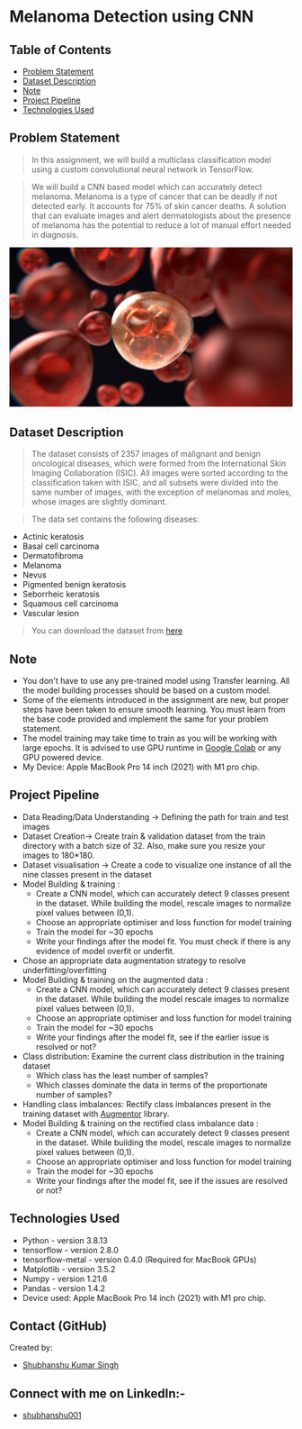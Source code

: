 # Melanoma Detection using CNN

## Table of Contents
* [Problem Statement](#problem-statement)
* [Dataset Description](#dataset-description)
* [Note](#note)
* [Project Pipeline](#project-pipeline)
* [Technologies Used](#technologies-used)

## Problem Statement
> In this assignment, we will build a multiclass classification model using a custom convolutional neural network in TensorFlow. 
 
> We will build a CNN based model which can accurately detect melanoma. Melanoma is a type of cancer that can be deadly if not detected early. It accounts for 75% of skin cancer deaths. A solution that can evaluate images and alert dermatologists about the presence of melanoma has the potential to reduce a lot of manual effort needed in diagnosis.

![cells_image](./images/cells_pic.jpg)

## Dataset Description
> The dataset consists of 2357 images of malignant and benign oncological diseases, which were formed from the International Skin Imaging Collaboration (ISIC). All images were sorted according to the classification taken with ISIC, and all subsets were divided into the same number of images, with the exception of melanomas and moles, whose images are slightly dominant.

> The data set contains the following diseases:
- Actinic keratosis
- Basal cell carcinoma
- Dermatofibroma
- Melanoma
- Nevus
- Pigmented benign keratosis
- Seborrheic keratosis
- Squamous cell carcinoma
- Vascular lesion
> You can download the dataset from [here](https://drive.google.com/file/d/1xLfSQUGDl8ezNNbUkpuHOYvSpTyxVhCs/view)

## Note
- You don't have to use any pre-trained model using Transfer learning. All the model building processes should be based on a custom model.
- Some of the elements introduced in the assignment are new, but proper steps have been taken to ensure smooth learning. You must learn from the base code provided and implement the same for your problem statement.
- The model training may take time to train as you will be working with large epochs. It is advised to use GPU runtime in [Google Colab](https://colab.research.google.com) or any GPU powered device.
- My Device: Apple MacBook Pro 14 inch (2021) with M1 pro chip.

## Project Pipeline
- Data Reading/Data Understanding → Defining the path for train and test images 
- Dataset Creation→ Create train & validation dataset from the train directory with a batch size of 32. Also, make sure you resize your images to 180*180.
- Dataset visualisation → Create a code to visualize one instance of all the nine classes present in the dataset 
- Model Building & training : 
  - Create a CNN model, which can accurately detect 9 classes present in the dataset. While building the model, rescale images to normalize pixel values between (0,1).
  - Choose an appropriate optimiser and loss function for model training
  - Train the model for ~30 epochs
  - Write your findings after the model fit. You must check if there is any evidence of model overfit or underfit.
- Chose an appropriate data augmentation strategy to resolve underfitting/overfitting 
- Model Building & training on the augmented data :
  - Create a CNN model, which can accurately detect 9 classes present in the dataset. While building the model rescale images to normalize pixel values between (0,1).
  - Choose an appropriate optimiser and loss function for model training
  - Train the model for ~30 epochs
  - Write your findings after the model fit, see if the earlier issue is resolved or not?
- Class distribution: Examine the current class distribution in the training dataset 
  - Which class has the least number of samples?
  - Which classes dominate the data in terms of the proportionate number of samples?
- Handling class imbalances: Rectify class imbalances present in the training dataset with [Augmentor](https://augmentor.readthedocs.io/en/master/) library.
- Model Building & training on the rectified class imbalance data :
  - Create a CNN model, which can accurately detect 9 classes present in the dataset. While building the model, rescale images to normalize pixel values between (0,1).
  - Choose an appropriate optimiser and loss function for model training
  - Train the model for ~30 epochs
  - Write your findings after the model fit, see if the issues are resolved or not?

## Technologies Used
- Python - version 3.8.13
- tensorflow - version 2.8.0
- tensorflow-metal - version 0.4.0 (Required for MacBook GPUs)
- Matplotlib - version 3.5.2
- Numpy - version 1.21.6
- Pandas - version 1.4.2
- Device used: Apple MacBook Pro 14 inch (2021) with M1 pro chip.

## Contact (GitHub)
Created by: 
- [Shubhanshu Kumar Singh](https://github.com/shubhanshu1995) 

## Connect with me on LinkedIn:-
- [shubhanshu001](https://www.linkedin.com/in/shubhanshu001/)
